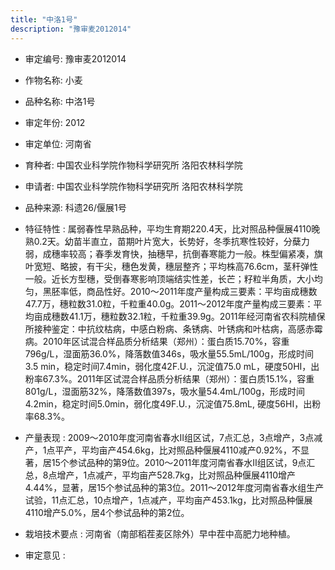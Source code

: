 ```yaml
---
title: "中洛1号"
description: "豫审麦2012014"
---
```

* 审定编号:  豫审麦2012014

*  作物名称:  小麦

*  品种名称:  中洛1号

*  审定年份:  2012

*  审定单位:  河南省

* 育种者:  中国农业科学院作物科学研究所 洛阳农林科学院

*  申请者:  中国农业科学院作物科学研究所 洛阳农林科学院

*  品种来源:  科遗26/偃展1号


*  特征特性 : 
属弱春性早熟品种，平均生育期220.4天，比对照品种偃展4110晚熟0.2天。幼苗半直立，苗期叶片宽大，长势好，冬季抗寒性较好，分蘖力弱，成穗率较高；春季发育快，抽穗早，抗倒春寒能力一般。株型偏紧凑，旗叶宽短、略披，有干尖，穗色发黄，穗层整齐；平均株高76.6cm，茎秆弹性一般。近长方型穗，受倒春寒影响顶端结实性差，长芒；籽粒半角质，大小均匀，黑胚率低，商品性好。2010～2011年度产量构成三要素：平均亩成穗数47.7万，穗粒数31.0粒，千粒重40.0g。2011～2012年度产量构成三要素：平均亩成穗数41.1万，穗粒数32.1粒，千粒重39.9g。2011年经河南省农科院植保所接种鉴定：中抗纹枯病，中感白粉病、条锈病、叶锈病和叶枯病，高感赤霉病。2010年区试混合样品质分析结果（郑州）：蛋白质15.70%，容重796g/L，湿面筋36.0%，降落数值346s，吸水量55.5mL/100g，形成时间3.5 min，稳定时间7.4min，弱化度42F.U.，沉淀值75.0 mL，硬度50HI，出粉率67.3%。2011年区试混合样品质分析结果（郑州）：蛋白质15.1%，容重 801g/L，湿面筋32%，降落数值397s，吸水量54.4mL/100g，形成时间4.2min，稳定时间5.0min，弱化度49F.U.，沉淀值75.8mL, 硬度56HI，出粉率68.3%。

 
*  产量表现 : 
2009～2010年度河南省春水Ⅱ组区试，7点汇总，3点增产，3点减产，1点平产，平均亩产454.6kg，比对照品种偃展4110减产0.92%，不显著，居15个参试品种的第9位。2010～2011年度河南省春水Ⅱ组区试，9点汇总，8点增产，1点减产，平均亩产528.7kg，比对照品种偃展4110增产4.44%，显著，居15个参试品种的第3位。2011～2012年度河南省春水组生产试验，11点汇总，10点增产，1点减产，平均亩产453.1kg，比对照品种偃展4110增产5.0%，居4个参试品种的第2位。


*  栽培技术要点 : 
河南省（南部稻茬麦区除外）早中茬中高肥力地种植。


*  审定意见 : 

